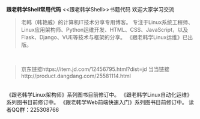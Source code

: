 **跟老韩学Shell常用代码**
<<跟老韩学Shell>>书籍代码
欢迎大家学习交流

>老韩（韩艳威）的计算机IT技术分享专用博客。
专注于Linux系统工程师、Linux应用架构师、Python运维开发、HTML、CSS、JavaScript，以及Flask、Django、VUE等技术与框架的分享。 
《跟老韩学Linux运维》已出版。
<br>

>京东链接https://item.jd.com/12456795.html?dist=jd
当当链接http://product.dangdang.com/25581114.html

<br />
《跟老韩学Linux架构师》系列图书目前修订中。
《跟老韩学Linux自动化运维》系列图书目前修订中。
《跟老韩学Web前端快速入门》系列图书目前修订中。 
读者QQ群：225308766
